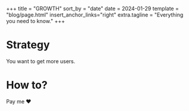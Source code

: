 +++
title = "GROWTH"
sort_by = "date"
date = 2024-01-29
template = "blog/page.html"
insert_anchor_links="right"
extra.tagline = "Everything you need to know."
+++

# Strategy

You want to get more users.

# How to?

Pay me ❤️